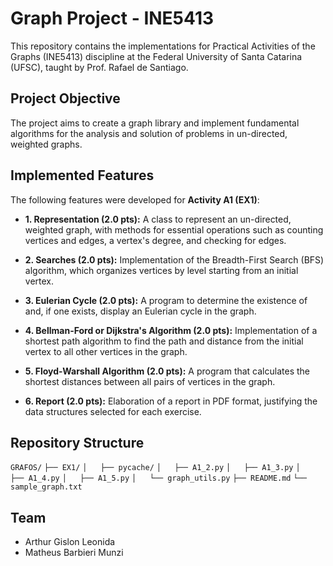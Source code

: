 # Graph Project - INE5413

This repository contains the implementations for Practical Activities of the Graphs (INE5413) discipline at the Federal University of Santa Catarina (UFSC), taught by Prof. Rafael de Santiago.

## Project Objective

The project aims to create a graph library and implement fundamental algorithms for the analysis and solution of problems in un-directed, weighted graphs.

## Implemented Features

The following features were developed for **Activity A1 (EX1)**:

* **1. Representation (2.0 pts):** A class to represent an un-directed, weighted graph, with methods for essential operations such as counting vertices and edges, a vertex's degree, and checking for edges.

* **2. Searches (2.0 pts):** Implementation of the Breadth-First Search (BFS) algorithm, which organizes vertices by level starting from an initial vertex.

* **3. Eulerian Cycle (2.0 pts):** A program to determine the existence of and, if one exists, display an Eulerian cycle in the graph.

* **4. Bellman-Ford or Dijkstra's Algorithm (2.0 pts):** Implementation of a shortest path algorithm to find the path and distance from the initial vertex to all other vertices in the graph.

* **5. Floyd-Warshall Algorithm (2.0 pts):** A program that calculates the shortest distances between all pairs of vertices in the graph.

* **6. Report (2.0 pts):** Elaboration of a report in PDF format, justifying the data structures selected for each exercise.

## Repository Structure

```GRAFOS/```
```├── EX1/```
```│   ├── pycache/```
```│   ├── A1_2.py```
```│   ├── A1_3.py```
```│   ├── A1_4.py```
```│   ├── A1_5.py```
```│   └── graph_utils.py```
```├── README.md```
```└── sample_graph.txt```

## Team

* Arthur Gislon Leonida
* Matheus Barbieri Munzi